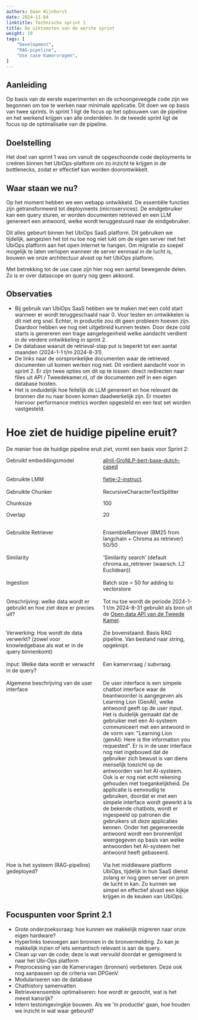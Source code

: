 ```yaml
---
authors: Daan Wijnhorst
date: 2024-11-04
linktitle: Technische sprint 1
title: De uiktomsten van de eerste sprint
weight: 10
tags: [
    "Development",
    "RAG-pipeline",
    "Use case Kamervragen",
]
---
```


## Aanleiding
Op basis van de eerste experimenten en de schoongeveegde code zijn we begonnen om toe te werken naar minimale applicatie. Dit doen we op basis van twee sprints. 
In sprint 1 ligt de focus op het opbouwen van de pipeline en het werkend krijgen van alle onderdelen. In de tweede sprint ligt de focus op de optimalisatie van de pipeline.

## Doelstelling
Het doel van sprint 1 was om vanuit de opgeschoonde code deployments te creëren binnen het UbiOps-platform om zo inzicht te krijgen in de bottlenecks, zodat er effectief kan worden doorontwikkelt. 

## Waar staan we nu?
Op het moment hebben we een webapp ontwikkeld. De essentiële functies zijn getransformeerd tot deployments (microservices). De eindgebruiker kan een query sturen, er worden documenten retrieved en een LLM genereert een antwoord, welke wordt teruggestuurd naar de eindgebruiker.

Dit alles gebeurt binnen het UbiOps SaaS platform. Dit gebruiken we tijdelijk, aangezien het tot nu toe nog niet lukt om de eigen server met het UbiOps platform aan het open internet te hangen.
Om migratie zo soepel mogelijk te laten verlopen wanneer de server eenmaal in de lucht is, bouwen we onze architectuur alvast op het UbiOps platform.

Met betrekking tot de use case zijn hier nog een aantal bewegende delen. Zo is er over datascope en query nog geen akkoord.

## Observaties

- Bij gebruik van UbiOps SaaS hebben we te maken met een cold start wanneer er wordt teruggeschaald naar 0. Voor testen en ontwikkelen is dit niet erg snel. Echter, in productie zou dit geen probleem hoeven zijn. Daardoor hebben we nog niet uitgebreid kunnen testen. Door deze cold starts is genereren een trage aangelegenheid welke aandacht verdient in de verdere ontwikkeling in sprint 2.
- De database waaruit de retrieval-stap put is beperkt tot een aantal maanden (2024-1-1 t/m 2024-8-31).
- De links naar de oorspronkelijke documenten waar de retrieved documenten uit komen werken nog niet. Dit verdient aandacht voor in sprint 2. Er zijn twee opties om dit op te lossen: direct redirecten naar files uit API / Tweedekamer.nl, of de documenten zelf in een eigen database hosten.
- Het is onduidelijk hoe feitelijk de LLM genereert en hoe relevant de bronnen die nu naar boven komen daadwerkelijk zijn. Er moeten hiervoor performance metrics worden opgesteld en een test set worden vastgesteld.

# Hoe ziet de huidige pipeline eruit?
De manier hoe de huidige pipeline eruit ziet, vormt een basis voor Sprint 2:

<div style="display: flex; gap: 20px;">
  <div style="flex: 1;"> 
  Gebruikt embeddingsmodel
  </div>
  <div style="flex: 1;">
    <a href="https://huggingface.co/textgain/allnli-GroNLP-bert-base-dutch-cased">allnli-GroNLP-bert-base-dutch-cased</a>
  </div>
  </div>

<br />

<div style="display: flex; gap: 20px;">
  <div style="flex: 1;"> 
  Gebruikte LMM
  </div>
  <div style="flex: 1;">
    <a href="https://huggingface.co/BramVanroy/fietje-2-instruct">fietje-2-instruct</a>.
  </div>
  </div>

<br />

<div style="display: flex; gap: 20px;">
  <div style="flex: 1;"> 
  Gebruikte Chunker
    
  Chunksize
  
  Overlap
  </div>
  <div style="flex: 1;">
  RecursiveCharacterTextSplitter
    
  100
  
  20
  </div>
  </div>

<br />

<div style="display: flex; gap: 20px;">
  <div style="flex: 1;"> 
  Gebruikte Retriever
  </div>
  <div style="flex: 1;">
  EnsembleRetriever (BM25 from langchain + Chroma as retriever) 50/50
  </div>
  </div>

<br />

<div style="display: flex; gap: 20px;">
  <div style="flex: 1;"> 
  Similarity
  </div>
  <div style="flex: 1;">
  ‘Similarity search’ (default chroma.as_retriever (waarsch. L2 Euclidean))
  </div>
  </div>

<br />

<div style="display: flex; gap: 20px;">
  <div style="flex: 1;"> 
  Ingestion
  </div>
  <div style="flex: 1;">
  Batch size = 50 for adding to vectorstore
  </div>
  </div>

<br />

<div style="display: flex; gap: 20px;">
  <div style="flex: 1;"> 
  Omschrijving: welke data wordt er gebruikt en hoe ziet deze er precies uit?
  </div>
  <div style="flex: 1;">
  Tot nu toe wordt de periode 2024-1-1 t/m 2024-8-31 gebruikt als bron uit de <a href="https://opendata.tweedekamer.nl/">Open data API van de Tweede Kamer</a>.
  </div>
  </div>

<br />

<div style="display: flex; gap: 20px;">
  <div style="flex: 1;"> 
  Verwerking: Hoe wordt de data verwerkt? (zowel voor knowledgebase als wat er in de query binnenkomt)
  </div>
  <div style="flex: 1;">
  Zie bovenstaand. Basis RAG pipeline. Van bestand naar string, opgeknipt. 
  </div>
  </div>

<br />

<div style="display: flex; gap: 20px;">
  <div style="flex: 1;"> 
  Input: Welke data wordt er verwacht in de query?
  </div>
  <div style="flex: 1;">
  Een kamervraag / subvraag.
  </div>
  </div>

<br />

<div style="display: flex; gap: 20px;">
  <div style="flex: 1;"> 
  Algemene beschrijving van de user interface
  </div>
  <div style="flex: 1;">
  De user interface is een simpele chatbot interface waar de beantwoorder is aangegeven als Learning Lion (GenAI), welke antwoord geeft op de user input. Het is duidelijk gemaakt dat de gebruiker met een AI-systeem communiceert met een antwoord in de vorm van: "Learning Lion (genAI): Here is the information you requested". Er is in de user interface nog niet ingebouwd dat de gebruiker zich bewust is van diens menselijk toezicht op de antwoorden van het AI-systeem. Ook is er nog niet echt rekening gehouden met toegankelijkheid. De applicatie is eenvoudig te gebruiken, doordat er met een simpele interface wordt gewerkt à la de bekende chatbots, wordt er ingespeeld op patronen die gebruikers uit deze applicaties kennen. Onder het gegenereerde antwoord wordt een bronnenlijst weergegeven op basis van welke antwoorden het AI-systeem het antwoord heeft gebaseerd. 
  </div>
  </div>

<br />

<div style="display: flex; gap: 20px;">
  <div style="flex: 1;"> 
  Hoe is het systeem (RAG-pipeline) gedeployed?
  </div>
  <div style="flex: 1;">
  Via het middleware platform UbiOps, tijdelijk in hun SaaS dienst zolang er nog geen server on prem de lucht in kan. Zo kunnen we simpel en effectief alvast een kijkje krijgen in de keuken van UbiOps.
  </div>
  </div>

## Focuspunten voor Sprint 2.1

- Grote onderzoeksvraag: hoe kunnen we makkelijk migreren naar onze eigen hardware?
- Hyperlinks toevoegen aan bronnen in de bronvermelding. Zo kan je makkelijk inzien of iets semantisch relevant is aan de query.
- Clean up van de code; deze is wat vervuild doordat er gemigreerd is naar het Ubi-Ops platform
- Preprocessing van de Kamervragen (bronnen) verbeteren. Deze ook nog aanpassen op de criteria van DPGenV.
- Modulariseren van de database
- Chathistory samenvatten
- Retrieverensemble optimaliseren: hoe wordt er gezocht, wat is het meest kansrijk?
- Intern testomgevingkje bouwen. Als we 'in productie' gaan, hoe houden we inzicht in wat waar gebeurd?

